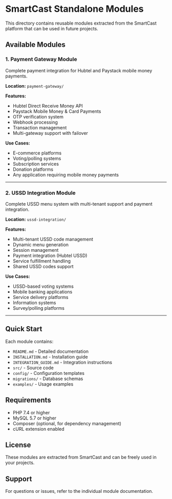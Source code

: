# SmartCast Standalone Modules

This directory contains reusable modules extracted from the SmartCast platform that can be used in future projects.

## Available Modules

### 1. Payment Gateway Module
Complete payment integration for Hubtel and Paystack mobile money payments.

**Location:** `payment-gateway/`

**Features:**
- Hubtel Direct Receive Money API
- Paystack Mobile Money & Card Payments
- OTP verification system
- Webhook processing
- Transaction management
- Multi-gateway support with failover

**Use Cases:**
- E-commerce platforms
- Voting/polling systems
- Subscription services
- Donation platforms
- Any application requiring mobile money payments

---

### 2. USSD Integration Module
Complete USSD menu system with multi-tenant support and payment integration.

**Location:** `ussd-integration/`

**Features:**
- Multi-tenant USSD code management
- Dynamic menu generation
- Session management
- Payment integration (Hubtel USSD)
- Service fulfillment handling
- Shared USSD codes support

**Use Cases:**
- USSD-based voting systems
- Mobile banking applications
- Service delivery platforms
- Information systems
- Survey/polling platforms

---

## Quick Start

Each module contains:
- `README.md` - Detailed documentation
- `INSTALLATION.md` - Installation guide
- `INTEGRATION_GUIDE.md` - Integration instructions
- `src/` - Source code
- `config/` - Configuration templates
- `migrations/` - Database schemas
- `examples/` - Usage examples

## Requirements

- PHP 7.4 or higher
- MySQL 5.7 or higher
- Composer (optional, for dependency management)
- cURL extension enabled

## License

These modules are extracted from SmartCast and can be freely used in your projects.

## Support

For questions or issues, refer to the individual module documentation.
